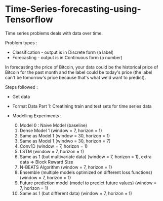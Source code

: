 # Time-Series-forecasting-using-Tensorflow
Time series problems deals with data over time.

Problem types :

- Classification - output is in Discrete form (a label)
- Forecasting - output is in Continuous form (a number)

In forecasting the price of Bitcoin, your data could be the historical price of Bitcoin for the past month and the label could be today's price (the label can't be tomorrow's price because that's what we'd want to predict).

Steps followed :
- Get data
- Format Data Part 1: Creatining train and test sets for time series data
- Modelling Experiments :

  0. Model 0 : Naive Model (baseline)
  1. Dense Model 1 (window = 7, horizon = 1)
  2. Same as Model 1 (window = 30, horizon = 1)
  3. Same as Model 1 (windwo = 30, horizon = 7)
  4. Conv1D (window = 7, horizon = 1)
  5. LSTM (window = 7, horizon = 1)
  6. Same as 1 (but multivariate data) (window = 7, horizon = 1), extra data => Block Reward Size 
  7. N-BEATS Algorithm (window = 7, horizon = 1)
  8. Ensemble (multiple models optimized on different loss functions) (window = 7, horizon = 1)
  9. Future prediction model (model to predict future values) (window = 7, horizon = 1)
  10. Same as 1 (but different data) (window = 7, horizon = 1)
